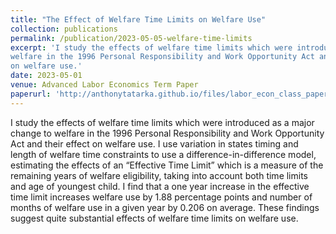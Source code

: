 ```yaml
---
title: "The Effect of Welfare Time Limits on Welfare Use"
collection: publications
permalink: /publication/2023-05-05-welfare-time-limits
excerpt: 'I study the effects of welfare time limits which were introduced as a major change to
welfare in the 1996 Personal Responsibility and Work Opportunity Act and their effect
on welfare use.'
date: 2023-05-01
venue: Advanced Labor Economics Term Paper
paperurl: 'http://anthonytatarka.github.io/files/labor_econ_class_paper_2023.pdf'
---
```


I study the effects of welfare time limits which were introduced as a major change to
welfare in the 1996 Personal Responsibility and Work Opportunity Act and their effect
on welfare use. I use variation in states timing and length of welfare time constraints
to use a difference-in-difference model, estimating the effects of an “Effective Time
Limit” which is a measure of the remaining years of welfare eligibility, taking into
account both time limits and age of youngest child. I find that a one year increase in
the effective time limit increases welfare use by 1.88 percentage points and number of
months of welfare use in a given year by 0.206 on average. These findings suggest quite
substantial effects of welfare time limits on welfare use.

